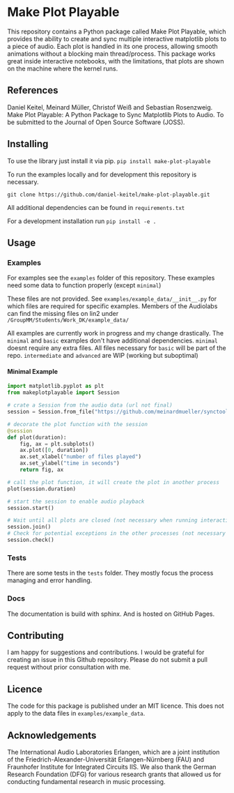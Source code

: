 # Make Plot Playable

This repository contains a Python package called Make Plot Playable, 
which provides the ability to create and sync multiple interactive matplotlib plots to a piece of audio.
Each plot is handled in its one process, allowing smooth animations without a blocking main thread/process.
This package works great inside interactive notebooks, with the limitations, that plots are shown on the machine
where the kernel runs.


## References

Daniel Keitel, Meinard Müller, Christof Weiß and Sebastian Rosenzweig.
Make Plot Playable: A Python Package to Sync Matplotlib Plots to Audio.
To be submitted to the Journal of Open Source Software (JOSS).

## Installing

To use the library just install it via pip.
```pip install make-plot-playable```

To run the examples locally and for development this repository is necessary.

```git clone https://github.com/daniel-keitel/make-plot-playable.git```

All additional dependencies can be found in `requirements.txt`

For a development installation run ```pip install -e .```

## Usage

### Examples

For examples see the `examples` folder of this repository.
These examples need some data to function properly (except ``minimal``)

These files are not provided.
See ``examples/example_data/__init__.py`` for which files are required for specific examples. 
Members of the Audiolabs can find the missing files on lin2 under ``/GroupMM/Students/Work_DK/example_data/``

All examples are currently work in progress and my change drastically.
The ``minimal`` and ``basic`` examples don't have additional dependencies.
``minimal`` doesnt require any extra files.
All files necessary for ``basic`` will be part of the repo.
``intermediate`` and ``advanced`` are WIP (working but suboptimal)

#### Minimal Example

```python
import matplotlib.pyplot as plt
from makeplotplayable import Session

# crate a Session from the audio data (url not final)
session = Session.from_file("https://github.com/meinardmueller/synctoolbox/blob/master/data_music/Schubert_D911-01_HU33.wav?raw=true")

# decorate the plot function with the session
@session
def plot(duration):
    fig, ax = plt.subplots()
    ax.plot([0, duration])
    ax.set_xlabel("number of files played")
    ax.set_ylabel("time in seconds")
    return fig, ax

# call the plot function, it will create the plot in another process
plot(session.duration)

# start the session to enable audio playback
session.start()

# Wait until all plots are closed (not necessary when running interactive)
session.join()
# Check for potential exceptions in the other processes (not necessary when running interactive, an error msg will be displayed)
session.check()
```

### Tests

There are some tests in the `tests` folder.
They mostly focus the process managing and error handling.

### Docs

The documentation is build with sphinx. 
And is hosted on GitHub Pages.

## Contributing
I am happy for suggestions and contributions.
I would be grateful for creating an issue in this Github repository.
Please do not submit a pull request without prior consultation with me.

## Licence

The code for this package is published under an MIT licence.
This does not apply to the data files in ``examples/example_data``.

## Acknowledgements
The International Audio Laboratories Erlangen, which are a joint institution of the Friedrich-Alexander-Universität Erlangen-Nürnberg (FAU) and Fraunhofer Institute for Integrated Circuits IIS. 
We also thank the German Research Foundation (DFG) for various research grants that allowed us for conducting fundamental research in music processing.